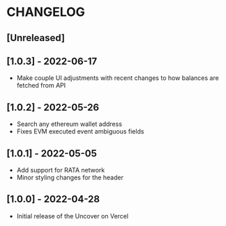 # CHANGELOG

## [Unreleased]

## [1.0.3] - 2022-06-17

- Make couple UI adjustments with recent changes to how balances are fetched from API

## [1.0.2] - 2022-05-26

- Search any ethereum wallet address
- Fixes EVM executed event ambiguous fields

## [1.0.1] - 2022-05-05

- Add support for RATA network
- Minor styling changes for the header

## [1.0.0] - 2022-04-28

- Initial release of the Uncover on Vercel
